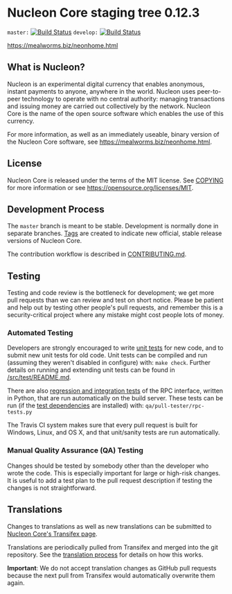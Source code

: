 Nucleon Core staging tree 0.12.3
===============================

`master:` [![Build Status](https://travis-ci.org/MealwormsBiz/Nucleon.svg?branch=master)](https://travis-ci.org/MealwormsBiz/Nucleon) `develop:` [![Build Status](https://travis-ci.org/MealwormsBiz/Nucleon.svg?branch=develop)](https://travis-ci.org/MealwormsBiz/Nucleon/branches)

https://mealworms.biz/neonhome.html


What is Nucleon?
----------------

Nucleon is an experimental digital currency that enables anonymous, instant
payments to anyone, anywhere in the world. Nucleon uses peer-to-peer technology
to operate with no central authority: managing transactions and issuing money
are carried out collectively by the network. Nucleon Core is the name of the open
source software which enables the use of this currency.

For more information, as well as an immediately useable, binary version of
the Nucleon Core software, see https://mealworms.biz/neonhome.html.


License
-------

Nucleon Core is released under the terms of the MIT license. See [COPYING](COPYING) for more
information or see https://opensource.org/licenses/MIT.

Development Process
-------------------

The `master` branch is meant to be stable. Development is normally done in separate branches.
[Tags](https://github.com/MealwormsBiz/Nucleon/tags) are created to indicate new official,
stable release versions of Nucleon Core.

The contribution workflow is described in [CONTRIBUTING.md](CONTRIBUTING.md).

Testing
-------

Testing and code review is the bottleneck for development; we get more pull
requests than we can review and test on short notice. Please be patient and help out by testing
other people's pull requests, and remember this is a security-critical project where any mistake might cost people
lots of money.

### Automated Testing

Developers are strongly encouraged to write [unit tests](src/test/README.md) for new code, and to
submit new unit tests for old code. Unit tests can be compiled and run
(assuming they weren't disabled in configure) with: `make check`. Further details on running
and extending unit tests can be found in [/src/test/README.md](/src/test/README.md).

There are also [regression and integration tests](/qa) of the RPC interface, written
in Python, that are run automatically on the build server.
These tests can be run (if the [test dependencies](/qa) are installed) with: `qa/pull-tester/rpc-tests.py`

The Travis CI system makes sure that every pull request is built for Windows, Linux, and OS X, and that unit/sanity tests are run automatically.

### Manual Quality Assurance (QA) Testing

Changes should be tested by somebody other than the developer who wrote the
code. This is especially important for large or high-risk changes. It is useful
to add a test plan to the pull request description if testing the changes is
not straightforward.

Translations
------------

Changes to translations as well as new translations can be submitted to
[Nucleon Core's Transifex page](https://www.transifex.com/projects/p/neon/).

Translations are periodically pulled from Transifex and merged into the git repository. See the
[translation process](doc/translation_process.md) for details on how this works.

**Important**: We do not accept translation changes as GitHub pull requests because the next
pull from Transifex would automatically overwrite them again.

